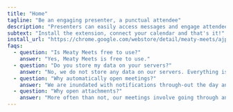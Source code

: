 ```yaml
---
title: "Home"
tagline: "Be an engaging presenter, a punctual attendee"
description: "Presenters can easily access messages and engage attendees without switching tabs. Attendees can be prepared and on-time for meetings."
subtext: "Install the extension, connect your calendar and that's it!"
install_url: "https://chrome.google.com/webstore/detail/meaty-meets/ajpohkekgaabafinjmabdmnmkddjfpin"
faqs:
  - question: "Is Meaty Meets free to use?"
    answer: "Yes, Meaty Meets is free to use."
  - question: "Do you store my data on your servers?"
    answer: "No, we do not store any data on our servers. Everything is stored in the browser, so you can enjoy the convenience of our service without sacrificing your privacy."
  - question: "Why automatically open meetings?"
    answer: "We are inundated with notifications through-out the day and upcoming meeting notifications are a majority of them. If we are going to join them anyway, why not automatically open it for us. We always have the option to close the tab if we choose not to join. Moreover, creating a habit amongst your team to join few minutes early to chit-chat non-work related topics can create better bond and act as an ice-breaker."
  - question: "Why open attachments?"
    answer: "More often than not, our meetings involve going through an agenda, presenting slides or taking notes. You can enable opening attachments so that you don’t have to go back to the meeting invite to look through the attachments and open them after the meeting has begun."
---
```

